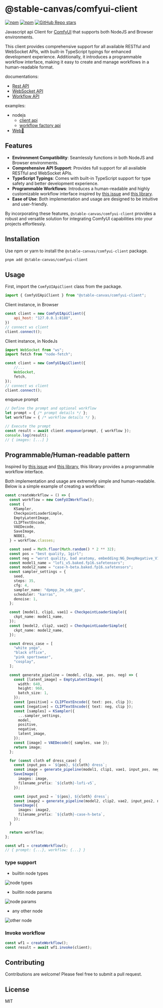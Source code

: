 # @stable-canvas/comfyui-client

[![npm](https://img.shields.io/npm/v/@stable-canvas/comfyui-client)](https://www.npmjs.com/package/@stable-canvas/comfyui-client)
[![npm](https://img.shields.io/npm/dw/@stable-canvas/comfyui-client)](https://www.npmjs.com/package/@stable-canvas/comfyui-client)
[![GitHub Repo stars](https://img.shields.io/github/stars/StableCanvas/comfyui-client)](https://github.com/StableCanvas/comfyui-client)

Javascript api Client for [ComfyUI](https://github.com/comfyanonymous/ComfyUI) that supports both NodeJS and Browser environments.

This client provides comprehensive support for all available RESTful and WebSocket APIs, with built-in TypeScript typings for enhanced development experience. Additionally, it introduces a programmable workflow interface, making it easy to create and manage workflows in a human-readable format.

documentations:
- [Rest API](https://stablecanvas.github.io/comfyui-client/classes/ComfyUIApiClient.html)
- [WebSocket API](https://stablecanvas.github.io/comfyui-client/classes/ComfyUIWsClient.html)
- [Workflow API](https://stablecanvas.github.io/comfyui-client/classes/ComfyUIWorkflow.html)

examples:
- nodejs
  - [client api](examples\nodejs\src\main.ts)
  - [workflow factory api](examples\nodejs\src\main-wf.ts)
- [Web🚧](examples\web\index.html)

## Features

- **Environment Compatibility**: Seamlessly functions in both NodeJS and Browser environments.
- **Comprehensive API Support**: Provides full support for all available RESTful and WebSocket APIs.
- **TypeScript Typings**: Comes with built-in TypeScript support for type safety and better development experience.
- **Programmable Workflows**: Introduces a human-readable and highly customizable workflow interface inspired by [this issue](https://github.com/comfyanonymous/ComfyUI/issues/612) and [this library](https://github.com/Chaoses-Ib/ComfyScript).
- **Ease of Use**: Both implementation and usage are designed to be intuitive and user-friendly.

By incorporating these features, `@stable-canvas/comfyui-client` provides a robust and versatile solution for integrating ComfyUI capabilities into your projects effortlessly.

## Installation

Use npm or yarn to install the `@stable-canvas/comfyui-client` package.

```bash
pnpm add @stable-canvas/comfyui-client
```

## Usage

First, import the `ComfyUIApiClient` class from the package.

```javascript
import { ComfyUIApiClient } from "@stable-canvas/comfyui-client";
```

Client instance, in Browser
```js
const client = new ComfyUIApiClient({
    api_host: "127.0.0.1:8188",
})
// connect ws client
client.connect();
```
Client instance, in NodeJs
```js
import WebSocket from "ws";
import fetch from "node-fetch";

const client = new ComfyUIApiClient({
    //...
    WebSocket,
    fetch,
});
// connect ws client
client.connect();
```
enqueue prompt
```ts
// Define the prompt and optional workflow
let prompt = { /* prompt details */ };
let workflow = { /* workflow details */ };

// Execute the prompt
const result = await client.enqueue(prompt, { workflow });
console.log(result);
// { images: [...] }
```

## Programmable/Human-readable pattern
Inspired by [this issue](https://github.com/comfyanonymous/ComfyUI/issues/612) and [this library](https://github.com/Chaoses-Ib/ComfyScript), this library provides a programmable workflow interface.

Both implementation and usage are extremely simple and human-readable. Below is a simple example of creating a workflow:

```ts
const createWorkflow = () => {
  const workflow = new ComfyUIWorkflow();
  const {
    KSampler,
    CheckpointLoaderSimple,
    EmptyLatentImage,
    CLIPTextEncode,
    VAEDecode,
    SaveImage,
    NODE1,
  } = workflow.classes;

  const seed = Math.floor(Math.random() * 2 ** 32);
  const pos = "best quality, 1girl";
  const neg = "worst quality, bad anatomy, embedding:NG_DeepNegative_V1_75T";
  const model1_name = "lofi_v5.baked.fp16.safetensors";
  const model2_name = "case-h-beta.baked.fp16.safetensors";
  const sampler_settings = {
    seed,
    steps: 35,
    cfg: 4,
    sampler_name: "dpmpp_2m_sde_gpu",
    scheduler: "karras",
    denoise: 1,
  };

  const [model1, clip1, vae1] = CheckpointLoaderSimple({
    ckpt_name: model1_name,
  });
  const [model2, clip2, vae2] = CheckpointLoaderSimple({
    ckpt_name: model2_name,
  });

  const dress_case = [
    "white yoga",
    "black office",
    "pink sportswear",
    "cosplay",
  ];

  const generate_pipeline = (model, clip, vae, pos, neg) => {
    const [latent_image] = EmptyLatentImage({
      width: 640,
      height: 960,
      batch_size: 1,
    });
    const [positive] = CLIPTextEncode({ text: pos, clip });
    const [negative] = CLIPTextEncode({ text: neg, clip });
    const [samples] = KSampler({
      ...sampler_settings,
      model,
      positive,
      negative,
      latent_image,
    });
    const [image] = VAEDecode({ samples, vae });
    return image;
  };

  for (const cloth of dress_case) {
    const input_pos = `${pos}, ${cloth} dress`;
    const image = generate_pipeline(model1, clip1, vae1, input_pos, neg);
    SaveImage({
      images: image,
      filename_prefix: `${cloth}-lofi-v5`,
    });

    const input_pos2 = `${pos}, ${cloth} dress`;
    const image2 = generate_pipeline(model2, clip2, vae2, input_pos2, neg);
    SaveImage({
      images: image2,
      filename_prefix: `${cloth}-case-h-beta`,
    });
  }

  return workflow;
};

const wf1 = createWorkflow();
// { prompt: {...}, workflow: {...} }
```

### type support

- builtin node types
 
![node types](./assets/type_hints.png)

- builtin node params

![node params](./assets/params.png)

- any other node

![other node](./assets/anynode.png)

### Invoke workflow
```ts
const wf1 = createWorkflow();
const result = await wf1.invoke(client);
```

## Contributing

Contributions are welcome! Please feel free to submit a pull request.

## License

MIT